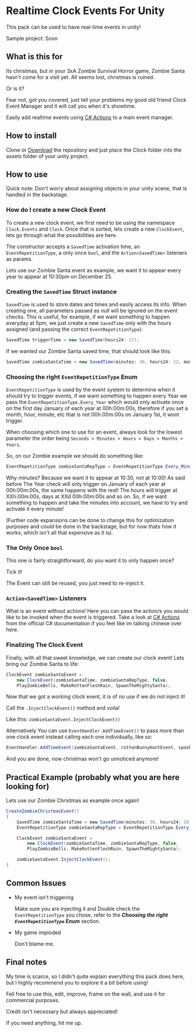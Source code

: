 # Realtime Clock Events For Unity

This pack can be used to have real-time events in unity!

Sample project: Soon

## What is this for

Its christmas, but in your 3xA Zombie Survival Horror game, Zombie Santa hasn't
come for a visit yet.
All seems lost, christmas is ruined.

Or is it?

Fear not, got you covered, just tell your problems my good old friend
Clock Event Manager and it will call you when it's showtime.

Easily add realtime events using [C# Actions](https://docs.microsoft.com/en-us/dotnet/api/system.action-1?view=netframework-4.8) to a main event manager.

## How to install

Clone or [Download](https://github.com/ThomasFranque/RealtimeClockEventsForUnity/archive/master.zip) the repository and just place the Clock folder into the assets
folder of your unity project.

## How to use

Quick note: Don't worry about assigning objects in your unity scene, that is
handled in the backstage.

### How do I create a new Clock Event

To create a new clock event, we first need to be using the namespace `Clock.Events`
and `Clock`.
Once that is sorted, lets create a new `ClockEvent`, lets go through what
the possibilities are here.

The constructor accepts a `SavedTime` activation time, an `EventRepetitionType`,
a only once `bool`, and the `Action<SavedTime>` listeners as params.

Lets use our Zombie Santa event as example, we want it to appear every year
to appear at 10:30pm on December 25.

### Creating the `SavedTime` Struct instance

`SavedTime` is used to store dates and times and easily access its info.
When creating one, all parameters passed as null will be ignored on the event
checks. This is useful, for example, if we want something to happen everyday at
5pm, we just create a new `SavedTime` only with the hours assigned (and passing
the correct `EventRepetitionType`):

```cs
SavedTime triggerTime = new SavedTime(hours24: 17);
```

If we wanted our Zombie Santa saved time, that should look like this:

```cs
SavedTime zombieSantaTime = new SavedTime(minutes: 30, hours24: 22, month: 12);
```

### Choosing the right `EventRepetitionType` Enum

`EventRepetitionType` is used by the event system to determine when it should
try to trigger events, if we want something to happen every Year we pass the
`EventRepetitionType.Every_Year` which would only activate once on the first day
January of each year at 00h:00m:00s, therefore if you set a month, hour, minute, etc
that is not 00h:00m:00s on January 1st, it wont trigger.

When choosing which one to use for an event, always look for the lowest parameter
the order being `Seconds > Minutes > Hours > Days > Months > Years`.

So, on our Zombie example we should do something like:

```cs
EventRepetitionType zombieSantaRepType = EventRepetitionType.Every_Minute;
```

Why minutes? Because we want it to appear at 10:30, not at 10:00! As said before
The Year check will only trigger on January of each year at 00h:00m:00s, the same
happens with the rest! The hours will trigger at XXh:00m:00s, days at
XXd 00h:00m:00s and so on. So, if we want something to happen and take the
minutes into account, we have to try and activate it every minute!

(Further code expansions can be done to change this for optimization purposes
and could be done in the backstage, but for now thats how it works,
which isn't all that expensive as it is).

### The Only Once `bool`

This one is fairly straightforward, do you want it to only happen once?

Tick it!

The Event can still be reused, you just need to re-inject it.

### `Action<SavedTime>` Listeners

What is an event without actions! Here you can pass the action/s you would like
to be invoked when the event is triggered.
Take a look at [C# Actions](https://docs.microsoft.com/en-us/dotnet/api/system.action-1?view=netframework-4.8)
from the official C# documentation if you feel like im talking chinese over here.

### Finalizing The Clock Event

Finally, with all that sweet knowledge, we can create our clock event!
Lets bring our Zombie Santa to life:

```cs
ClockEvent zombieSantaEvent =
    new ClockEvent(zombieSantaTime, zombieSantaRepType, false,
    PlayZombieBells, MakeRottenFleshRain, SpawnTheMightySanta);
```

Now that we got a working clock event, it is of no use if we do not inject it!

Call the `.InjectClockEvent()` method and voila!

Like this: `zombieSantaEvent.InjectClockEvent()`

Alternatively You can use `EventHandler.AddTimeEvent()` to pass more than one clock
event instead calling each one individually, like so:

```cs
EventHandler.AddTimeEvent(zombieSantaEvent, rottenBunnyHuntEvent, spookyZombiesEvent);
```

And you are done, now christmas won't go unnoticed anymore!

## Practical Example (probably what you are here looking for)

Lets use our Zombie Christmas as example once again!

```cs
CreateZombieChristmasEvent()
{
    SavedTime zombieSantaTime = new SavedTime(minutes: 30, hours24: 20, month: 12);
    EventRepetitionType zombieSantaRepType = EventRepetitionType.Every_Minute;

    ClockEvent zombieSantaEvent =
        new ClockEvent(zombieSantaTime, zombieSantaRepType, false,
        PlayZombieBells, MakeRottenFleshRain, SpawnTheMightySanta);

    zombieSantaEvent.InjectClockEvent();
}
```

## Common Issues

- My event isn't triggering
  
    Make sure you are Injecting it and Double check the `EventRepetitionType`
    you chose, refer to the ***Choosing the right `EventRepetitionType` Enum***
    section.

- My game imploded

    Don't blame me.

## Final notes

My time is scarce, so I didn't quite explain everything this pack does here, but
I highly recommend you to explore it a bit before using!

Fell free to use this, edit, improve, frame on the wall, and use it for commercial
purposes.

Credit isn't necessary but always appreciated!

If you need anything, hit me up.
